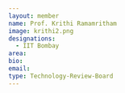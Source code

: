 ```yaml
---
layout: member
name: Prof. Krithi Ramamritham
image: krithi2.png
designations: 
  - IIT Bombay
area:
bio:
email:
type: Technology-Review-Board
---
```

